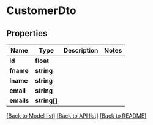 # CustomerDto

## Properties
Name | Type | Description | Notes
------------ | ------------- | ------------- | -------------
**id** | **float** |  | 
**fname** | **string** |  | 
**lname** | **string** |  | 
**email** | **string** |  | 
**emails** | **string[]** |  | 

[[Back to Model list]](../README.md#documentation-for-models) [[Back to API list]](../README.md#documentation-for-api-endpoints) [[Back to README]](../README.md)


